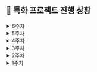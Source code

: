 ## 📆 특화 프로젝트 진행 상황

<details>
  <summary>6주차</summary>

### 🔖 10/05(토)

- [x] 금괴 시장 UI 작업 및 서버 데이터 연동
  - [x] 금 수량 0개 선택 시 '-' 버튼 disabled 추가
  - [x] 임시 goldMarketData 생성하여 서버 연동 전 차트 데이터 UI 작업 진행
  - [x] 금 시세 차트 데이터 Type 추가
  - [x] useGold 훅에서 차트 데이터 생성 및 관련 형식 변환, 필터링 함수 통합하여 작업
  - [x] 금 시세 변환 LineChart
    - [x] 서버 데이터 연동 완료
    - [x] 현재 라운드 및 최대 금 시세 기준으로 차트 범위 동적 조정
  - [x] 금 보유 지분 관련 PossessionChart
    - [x] 서버 데이터 연동 완료

### 🔖 10/04(금)

- [x] 서버 연결 오류 해결
  - [x] 인텔리제이 Lombok 플러그인 설치
  - [x] Redis Insight 설치 (시각화 도구)
  - [x] redis-server => redis-cli => ping
- [x] 집에서 주식 매도할 아이템 들고 가기 테스트
- [x] 주가 차트
  - [x] 트리 아이템 순서 매핑 오류 수정
  - [x] 라운드 서버 데이터로 변경
- [x] 주식 매수/매도 후 message 초기화
- [x] 금괴 시장 정보 => 서버 데이터 받아서 전역 상태로 저장
  - [x] SocketContext에 GOLD_MARKET_INFO 케이스 추가 (금괴 시장 데이터 업데이트)
  - [x] useGoldStore 생성하여 서버에서 받아온 데이터 전역에서 상태 관리
  - [x] MainMap에 남아 있던 금 구매 성공 message 제거 후, SocketContext에 message 형식 이전
  - [x] GoldBuy 컴포넌트에 서버 데이터 연동(금 매입 요청 버튼, message 세팅, 금 가격, 최대 거래 가능 수량)
- [x] 주가 지분 비율 Bar 차트 오류 수정
  - [x] 플레이어 이름 shorten 메서드 적용하면서, 이름이 같아져서 하나로 인식되던 문제 있었음
  - [x] 플레이어 닉네임 글자수 자체를 줄여서 shorten 제거하고 그대로 사용

### 🔖 10/03(목)

- [x] 주식 매수
  - [x] 구매 영역 작업
    - [x] 이미지, 주가, 남은 수량, 수량 선택
    - [x] 총 가격 표시
    - [x] 매수 버튼
  - [x] 구매할 아이템 선택 : 서버로 보낼 6짜리 배열에 선택 수량 세팅
  - [x] 예외 처리
    - [x] 최대 거래 가능 수량 초과
    - [x] 보유 현금 초과
- [x] 주식 지분 Bar 차트 => 필요 데이터 형식을 stockMarketData에 추가
  - [x] 각 플레이어 닉네임
  - [x] 트리 장식 이름
  - [x] 플레이어 별 보유 수량 배열
  - [x] 각 주가 및 남은 수량
- [x] 주식 시장 데이터 서버 연동
  - [x] SocketContext에 STOCK_MARKET_INFO 케이스 추가
  - [x] useStockStore 에서 전역 데이터로 관리
- [x] 금고 시장 모달 생성 및 영역 구분
  - [x] 금 시세 차트 등 영역
  - [x] 플레이어 별 금 보유 지분 영역
  - [x] 금 구매 영역
- [x] 금 수량 선택 UI 작업 후, MainMap 내 금 매입 버튼 금고 시장으로 이전
- [x] MyRoom

  - [x] 페이지 생성
  - [x] 보유 중인 주식 아이템(임시 데이터)만 3D 렌더링
  - [x] 보유 수량, 현재 판매가, 예상 판매 수익 제공
  - [x] MyRoom에서 주식 시장에 매도할 아이템 개수 선택 작업 추가 => selectedCounts(6 크기 배열)에 담음
  - [x] 수량 선택 시, handleCountChange 함수에서 예외 처리 & alertText 세팅
    - [x] 최대 거래 가능 수량
    - [x] 아이템 별 보유 수량 내의 값으로 제한
    - [x] 어떤 아이템을 몇 개 선택헀는 지
  - [x] 팔러 가기 버튼 클릭 => 최종 판매 할 수량 stockItemToSell(6짜리 배열) 출력

- [x] ExitButton 수정(분기 및 confirm 추가)
- [x] BackButton 클릭 시 페이지 리렌더링 되지 않도록, MyRoom 페이지에서 모달로 변경 => navigate가 아닌 모달 닫기 처리

### 🔖 10/02(수)

- [x] 서버 연결
  - [x] 프론트 env 파일
  - [x] build.gradle 파일
  - [x] MySQL 로그인 정보 입력
  - [x] MySQL 실행 및 omg DB create
  - [x] Redis 설치 및 실행(redis-cli, redis-server)
- [x] 주식 시장 모달: 컴포넌트 동적 제어(메인/매수/매도)
  - [x] 주식 시장에 렌더링할 view 타입 추가 : StockMain/StockBuy/StockSell
- [x] 주식 시장 StockMain 컴포넌트
  - [x] 데이터 영역 분리: 주가 차트 / 현재 주가 / 주가 등락 폭
  - [x] 현재 주가 및 주가 등락 폭 계산 함수
  - [x] 주가 차트 => 차트 범례(트리 아이템 이름)을 한국어 Mapping 위한 타입 추가
  - [x] 주가 차트 => 차트 범례: 영어를 한국어로 변경
- [x] 주식 시장 공통: 주식 아이템의 플레이어 별 지분 비율 차트 구현 (Bar Chart)
  - [x] @nivo/bar 라이브러리 설치
  - [x] 플레이어 별 지분 정보 타입 추가
  - [x] 세로 축 트리 아이템 이름 이미지로 커스텀
  - [x] useStock에 관련 함수들 추가
    - [x] 트리 장식 별 지분 계산
    - [x] 트리 장식 이름에 따른 이미지 경로 동적 생성
    - [x] 플레이어 닉네임 긴 경우 잘라서 보여주기
- [x] 데일리 KPT 회고

  - **Keep (잘해오고 있는 것들)**

    - 팀원들이 지금까지 한 작업을 모두 수정해야 하더라도 더 나은 방향으로 나아가려고 하는 모습이 좋았다.
    - 주식 시장 아이템을 산업군?(의류, 식품류, 장난감) 별로 선정하고, 경제 이벤트에 따라 주가 변동과 연동될 수 있는 로직으로 수정하여 게임 흐름에 스토리가 생겼다.
    - 실시간으로 변동하는 주가 차트, 등락 폭, 주식 아이템 별 플레이어 들의 지분률을 구현하여 주식 시장의 의미를 살렸다.
    - 라이브러리를 적극 활용하되, 우리 것에 맞게 커스텀 하여 효율을 높였다.
    - 백엔드와 활발하게 소통하여 데이터 형식에 맞춰 임시 데이터를 생성하고, 타입, 데이터, 함수, 렌더링 컴포넌트 모두 분리하여 코드를 관리하였다.
    - 금요일까지 단기적 목표, 전체 일정까지 남은 구현 사항들 중 우선순위를 다함께 얘기하는 시간을 가졌고, 팀원들이 모두 열심히 매진 중이다.

  - **Problem(문제되는 점들)**

    - 아직 금고나 대출/상환 관련 변동된 사안에 대하여 백엔드와 제대로 소통 한 적이 없다. 금고도 경제 이벤트와의 연동이 생긴 것 같고(?) 금 시세 차트나 플레이어별 금 지분 관련 정보 등이 추가되었으며, 대출도 여러 번 가능해지는 등 여러 변동 사항이 있는 것 같은데 제대로 논의해 본 적이 없다. 내일 데이터 타입이나 로직 등 논의해 봐야 할 것 같다.
    - 캐릭터 이동 및 물리 엔진 쪽이 동작하도록 하는 부분이 잘 진행되지 않고 있는 것 같아서 걱정이다.
    - 주가 변동 관련하여 프론트에서 처리해야 할 작업들도 생각해 보아야 한다.

  - **Try(새롭게 시도해볼 것들)**

        - 노션 일정관리에 전체 해야 할 일 정리하기
        - 현재 '집'에 해당하는 컴포넌트가 없는 걸로 알고 있는데, 주식 매수/매도 시 집에 가져다 놓거나, 집에서 가져오는 작업이 진행되고 있는 지(?) 안 되고 있다면, 금요일 시연을 위해 임시 처리를 어떻게 해 줄 지 확인해봐야 한다.
        - 내일은 UI 작업을 미뤄두고, 금요일 게임 시연을 위해 서버와 연동하여 게임이 연속적으로 돌아갈 수 있도록 하는 작업부터 수행해야 할 것 같다. (주식 / 금고 / 대출상환)
        - 금요일 시연 끝나면, 메인 판 및 개인 판 UI 작업도 우선적으로 진행해야 한다.
        - 튜토리얼 만들 시간 있을까 ..!?

### 🔖 10/01(화)

- [x] 주식 아이템 3d 에셋 서칭 및 재선정 (candy, cupcake, gift, hat, socks)
- [x] 주식 아이템 blendar 작업
- [x] 불필요한 파일들 모두 제거 후 걷어냄
- [x] 주식 아이템 렌더링 컴포넌트 통합
- [x] 모달 관리: useModalStore 생성
- [x] 주식 시장 Modal 생성
- [x] 주가 차트 작업

  - [x] @nivo/line 라이브러리 설치
  - [x] 타입 / 데이터 / 훅 분리
  - [x] back => front 차트용 데이터로 변환
  - [x] 라운드/최고 가 기준 차트 사이즈 동적 변동
  - [x] 1ROUND 내 20초 단위로 차트 기록

### 🔖 09/30(월)

- [x] 5주차 Jira 스프린트 이슈 등록
- [x] 트리 장식 들고 다니기 구현 테스트
- [x] 주식 시장 UI 피그마 재 작업
- [x] [주식 시장] 매수 UI 구현
  - [x] 주식(트리 장식) 담을 임시 바구니
  - [x] 컴포넌트 작업: 채팅, 뒤로가기, 주가 변동 관련 정보 아이콘, alert용 말풍선, 시장 상황, 보유자산
  - [x] alert용 말풍선 이용하여 예외 처리(1개 이상, 최대 거래량 이하, 보유 현금 이하)
  - [x] 공통 Button 컴포넌트에 stock-trade 타입 추가
- [x] MainMap에 애니메이션 추가
- [x] 데일리 KPT 회고

  - **Keep (잘해오고 있는 것들)**

    - 공휴일에도 함께 모여 개발에 매진하기로 계획했다.
    - 단기적으로나마 페이지 구현 관련하여 데드라인을 정했다.
      - 월: 주식 매수
      - 화: 주식 매도
      - 수: 금괴 매입
      - 목: 대출 / 상환

  - **Problem(문제되는 점들)**

    - UI가 마음에 들지 않는다.. 뭔가 계속 짜치는 기분.. 창의력 이슈..
    - 게임 로직을 수정하게 될것 같은데, 아직 정리 또는 확정된 사안이 없다.

  - **Try(새롭게 시도해볼 것들)**

    - 추후 개선해야 할 점이 있더라도 일단 UI 완성할 것
    - 서버로부터 데이터 받아서 연결 테스트 해 볼 것

</details>

<details>
  <summary>5주차</summary>

### 🔖 09/27(금)

- [x] 주식 시장

  - [x] 마지막 candy 장식 렌더링 => 컴포넌트 작업 및 로직 추가
  - [x] 임의의 마켓 배경 이미지
  - [x] 눈 내리는 효과 컴포넌트 생성하여 적용
  - [x] count 제거하고, 클릭 할 때 마다 트리 장식 자체가 추가되도록 수정
  - [x] 선택(click)한 트리 장식들 ⇒ 임시 공간 범위 내에서만 추가 되도록 처리
  - [x] 선택해서 임의 공간에 담았던 트리 장식 클릭 시, 선택 취소
  - [x] 반복되는 3D 트리 장식 애니메이션 useFloatingObject 훅으로 분리

- [x] 메인 맵 UI 재구성: 피그마 재 작업 및 화면 구현

  - [x] 헤더: 3가지 버튼 (메인 판 / 개인 판 / 게임 미션)
  - [x] 컴포넌트: 라운드, 타이머, 임시 채팅 아이콘, 게임 종료 아이콘

- [x] 데일리 KPT 회고

  - **Keep (잘해오고 있는 것들)**

    - 백과 수월한 소통을 위해 그동안 수정되었던 의견을 반영하여 피그마를 재작업하는 중이다. 메인 맵에 들어갈 화면 구성을 개발과 디자인 동시에 작업하여, 너무 답답해 보이지 않는 범위에서 필요한 정보들을 어디에 어떻게 어느 정도 수준까지 보여주어야 UX 관점에서 좋을 지 고민하며 화면 재구성 중이다.
    - 반복되어 사용될 수 있는 로직을 분리해서 재사용성을 높였다.
      - 주식 방의 트리 장식 3D 애니메이션 hook
      - 눈 내리는 효과 컴포넌트
    - 주식 방에서 트리에 달린 장식의 위치 정보/선택한 트리 장식들을 일정 공간에 어떻게 배치할 지 등 여러 변수들을 상수화하여 추후 수정하기 쉽도록 했고, 추후 백에서 받아오게 될 데이터 값만 넣어줄 수 있도록 구성해두었다.
    - 최대 거래 가능 수량이 5개이기 때문에 어떤 트리 장식을 몇개 골랐는 지 숫자로 보여주기 보다 직접 에셋이 늘어나는 UI를 확인할 수 있도록 변경했다.

  - **Problem(문제되는 점들)**

    - 여기 저기 UI 확정 된 것이 없는데, 에셋 서칭 때부터도 그랬지만 도대체가 이 놈의 게임을 어떻게 그려줘야 할 지 ~ 답이 없는 고민을 계속 하고 있는 게 징글징글하고 현타온다.
    - 현재 트리에 장식 달려 있는 UI가 어색하다 & 머리 위로 구매한 물건 띄우는 거 별로일 것 같다는 피드백을 받았다.
    - 주식 방 내의 트리가 3D 인데 2D랑 다를 바 없어 보여서 적절히 활용을 못하고 있는 것 같다.

  - **Try(새롭게 시도해볼 것들)**

    - 현재 주식 시장에 장식 달린 트리 UI는 개인 집에서 사온 에셋으로 트리 꾸미는 느낌으로 사용하고, 주식 시장은 마켓에서 장식을 사는 것 같은 느낌으로 스토리 있게 UI 재구성 해 볼 것 ..
    - 메인 맵: 메인 판 모달 UI 작업, 개인 판 모달 UI 작업
    - 주식 방: 전체 화면 구성, 헤더 UI 작업, 푸터 UI 작업
    - 트리 장식 들고 다니기 테스트

### 🔖 09/26(목)

- [x] 시스템 커서 에셋 서칭 및 적용
- [x] 주식 방 3D 에셋 렌더링
  - [x] 트리
  - [x] socks with cane
  - [x] cane
  - [x] socks
  - [x] reels
  - [ ] candy
- [x] 3D 트리 장식 클릭 로직 반영 (count)
- [x] 예외 처리
  - [x] 보유 현금 초과 시 alert
  - [x] 거래 수량 초과 시 alert
- [x] 데일리 KPT 회고

  - **Keep (잘해오고 있는 것들)**

    - 게임 컨셉에 맞는 마우스 커서를 적용하는 과정에서 우리 게임 맵에서 적절하게 활용 되지 않고 자꾸 기본 커서로 돌아가는 문제가 있었는데, 다양한 툴을 찾아보면서 커서를 커스텀했다.
    - 주식 시장에서 3D 트리 장식을 클릭 했을 때 선택된 장식을 개수와 함께 띄워줄 수 있는 지 & 예외 처리(보유 현금 초과, 최대 거래 수량 초과) 테스트를 우선적으로 진행했다. 추후 백에서 받아올 데이터 값과 UI만 변경하면 될 것 같다.
    - 반복되는 코드를 메서드로 만들어서 재사용성을 높였다.

  - **Problem(문제되는 점들)**

    - 블렌더 활용이 아직도 어렵고 모르겠어서 헤매고 있다. 블렌더도 그렇고, R3F로 띄운 맵도 그렇고 카메라 시점이나 위치 잡는 방식이 도대체 이해가 안돼서 노가다 중이다.. 뭔가 짜치는 것 같고.. 죄다 absolute 같은데, 이게 여러 해상도에서 같은 위치로 렌더링 될 지 확인이 필요하다.
    - 주식 방 배경 임의의 2D 박아놓았는데 너무 짜친다. 디자인 고민하는 게 제일 어려운 것 같다..

  - **Try(새롭게 시도해볼 것들)**

    - 움직이는 캐릭터 위로 닉네임이랑 최대 5개의 에셋을 올려서 캐릭터와 함께 움직일 수 있는 지 테스트
    - 서버에서 broadcast로 보내주는 캐릭터 관련 정보(위치, 방향, 닉네임, 애니메이션, 갖고 움직이는 트리 장식이나 금 정보 등)들을 플레이어 상호 간에 확인 할 수 있는 지 테스트

### 🔖 09/25(수)

- [x] blendar에서 캐릭터 애니메이션 작업
  - [x] 산타
  - [x] 엘프
  - [x] 눈사람
- [x] MainMap에 공통 컴포넌트 띄우기 (MainAlert)
- [x] 메인 판 / 개인 판 관련 화면 구성 논의
- [x] 매도 트랙 재구성, 매수 트랙 제거
- [x] 서버 통신 논의 (broadcast / 직접 요청)
- [x] 데일리 KPT 회고

  - **Keep (잘해오고 있는 것들)**

    - 공통 컴포넌트(안내를 위한 MainAlert)를 제작하여 3D 맵 위에 띄워보니, 메인 맵 내에서는 헤더, 푸터에 심어 두려고 했던 메인 판/개인 판이 너무 갑갑해 보이기 때문에 아이콘 등으로 숨겨 두고 클릭해야만 볼 수 있도록 수정해야 할 필요가 있음이 보였다. (거래소에서는 그대로 헤더, 푸터 넣어도 괜찮음)
    - 판 세팅 UI 관련해서 어떻게 하면 컨셉에 맞출 수 있을 지 화면 구성을 활발하게 논의했고, 매수/매도 트랙 관련하여 사용자 입장에서 해당 트랙들의 의미를 고민하고 재구성/제거 처리하기로 했다.
    - 서버 통신 방법에 대해 다함께 활발하게 소통하였고, 브로드캐스트로 받을 정보(캐릭터 관련, 메인/개인 판)와 직접 요청(거래 행위 5가지)을 통해 받을 정보를 구분 및 전원 숙지했다.

  - **Problem(문제되는 점들)**

    - 4인이 동시에 플레이를 하게 되는데, 현재는 상대의 위치/방향 정보만 알고 애니메이션이 적용되지 않은 상태다. 그럼 상대는 귀신 처럼 떠다니게 보이게 되느냐 ..? 생각해보니 서로 다른 상대가 각각 접속해서 들어올 텐데, 서로를 어떻게 보여줄 건지 부터 고민이 필요하다. => 4개 캐릭터 다 렌더링, 내꺼는 내가 제어, 본인 제외 나머지 캐릭터는 브로드캐스트로 받은 정보에 따라 움직이도록 처리
    - 결국 주식 거래가 크리스마스 트리 꾸미기가 됐는데, 이걸사실 핀테크적 요소(주식 매도/매수/변동) 임을 어떻게든 조금이라도 더 표현해서 보여줄 수 있을 지.. 고민

  - **Try(새롭게 시도해볼 것들)**

    - 트리 장식 선택 과정 & 트리 장식을 선택해서 직접 가져가서 팔거나, 사서 집으로 가져오거나 하는 등의 구현이 실제 가능한 지 우선적으로 테스트 작업을 하려고 한다. (들고 있는 에셋을 UI 적으로도 보여줄 지 vs 안 되면 화면 구석에 따로 컴포넌트 띄워서 처리)
    - 현재 헤더/푸터에 박혀 있는 메인 판/개인 판이 MainMap 내 이동 시에는 화면을 갑갑하게 느끼게 하므로, UI 재구성 필요
    - 메인 판/개인 판 모달 UI 고민 및 수정하여 컴포넌트 띄워보기
    - 시스템 커서 에셋 서칭 및 적용
    - message 규약 학습 / 웹 소켓 관련 코드 읽어보기

### 🔖 09/24(화)

- [x] blendar에서 캐릭터 애니메이션 작업
  - [x] 진저맨
  - [ ] 산타
  - [ ] 엘프
  - [ ] 눈사람
- [x] R3F에서 캐릭터 애니메이션 연동 완료
  - [x] 최초 대기 상태
  - [x] 위쪽 방향키 누르면 걷기, 1초 이상 지속 시 달리기로 변경
  - [x] 위쪽 방향키에서 손을 떼면 대기 상태로, 달리다가 멈춘 경우 1초 걷기 후 대기 상태로
  - [x] 왼쪽 방향키 누르면 왼쪽 90도 회전 후 대기 상태로
  - [x] 오른쪽 방향키 누르면 오른쪽 90도 회전 후 대기 상태로
  - [x] 아래 방향키 누르면 줍기 후 대기 상태로
- [x] 데일리 KPT 회고

  - **Keep (잘해오고 있는 것들)**

    - 주식(크리스마스 장식) 관련 매도/매수 스토리(물건 가지고 가기 동작의 타당성, 추가 선택으로 주식 이동시키는 로직에 관한 처리 백단에서만 하기로, 돈 부족한 경우 구매하기 프론트 단에서 막고 백에 요청 보내지 않기로, 주식 매도 트랙 관련하여 progress bar 처리로 변경) 관련하여 백엔드와 소통이 이루어졌고, 덕분에 게임이 사용자 입장에서 조금 더 타당한 방식으로 개선 된 것 같다.

  - **Problem(문제되는 점들)**

    - blendar에서 캐릭터 애니메이션 심어주는 것, R3F 방향키로 캐릭터 애니메이션(대기>걷기>달리기>걷기>대기) 상태 제어하는 것에 생각보다 시간이 너무 많이 걸렸다. 빨리 인게임 컴포넌트나 서버와의 로직 소통을 하고 싶은데, 3D 작업이 너무 길어진다.
    - 컨셉이 강해지고 게임적인 요소를 신경쓰다 보니, 경제 상황, 금리, 대출 이외에 핀테크 적인 요소가 부각되지 않는 것 같다.

  - **Try(새롭게 시도해볼 것들)**

    - 늘 그렇지만 절대적인 시간 투자..
    - 3D 작업을 서둘러 마무리 해야 뭐든 가닥이 잡힐 것 같다.
    - 마감까지 해야 할 작업들에 대한 나열과 데드라인이 필요

### 🔖 09/23(월)

- [x] 4주차 Jira 스프린트 이슈 등록
- [x] 크리스마스 컨셉 피그마 재작업
- [x] 피그마 공통 컴포넌트 추출
- [x] 변수화 (폰트, 컬러, border 관련)
- [x] React에 tailwind css 변수 설정
- [x] 기존 컴포넌트에 css 변수 적용
- [x] 데일리 KPT 회고

  - **Keep (잘해오고 있는 것들)**

    - 프론트 분업이 잘 된 것 같다. (웹소켓, 채팅 / 캐릭터 물리 엔진 및 맵 내 이동 / 전체 화면 작업 및 컴포넌트 추출, 변수화)
    - 새로 바뀐 컨셉에 맞춰 피그마를 모두 재구성하고, 흐름에 따라 연결해 놓았으며, 공통 컴포넌트 작업을 완료했다. 생각보다 반복되는 컴포넌트가 많은 것 같아서 잘 활용하면 좋을 것 같다.
    - 전체 피그마에 대하여 변수화(폰트, 컬러, border 관련) 작업을 완료하고, tailwind config에 적용했다. 잘 활용하여 일관성 있게 UI 작업을 하면 좋을 것 같다.

  - **Problem(문제되는 점들)**

    - 일정이 촉박하다.
    - 변수화한 css 속성을 잘 활용하지 않고, tailwind의 기본 css 속성을 적용하는 게 너무 용이해서 일관성을 해칠 수도 있을 것 같아 걱정이 된다.
    - 생각보다 tailwind를 많이 잊었다.. 그리운 styled component..

  - **Try(새롭게 시도해볼 것들)**

    - 절대적인 시간 투자가 필요하다.
    - 우선적으로 bleandar에서 캐릭터 애니메이션 및 3D 맵 수정 작업해서 다현이한테 넘겨줘야 겠다.
    - React 내 컴포넌트 작업을 빠르게 진행해서 3D 맵 위에 띄워보고, 백엔드와 어떻게 통신해야 하는 지 테스트 해야겠다.

</details>

<details>
  <summary>4주차</summary>

### 🔖 09/20(금)

- [x] 컨셉 및 에셋 확정 - 크리스마스
- [x] 캐릭터 및 거래소 관련 에셋 서칭
- [x] 사용할 캐릭터(4개) 리깅 테스트
- [x] 간략한 피그마 와이어프레임 제작 (미리보기)
- [x] 3d 배경 에셋 구매 - 크리스마스 $28
- [x] R3F 크리스마스 배경에 임시 미키 캐릭터 띄우기
- [x] 데일리 KPT 회고

  - **Keep (잘해오고 있는 것들)**

    - 싸피데이 게임 1등으로 팀워크를 다졌다 ㅎ 명실상부 게임은 6팀
    - 게임 컨셉을 크리스마스로 선정한 뒤, 빠르게 에셋을 찾고, 구현 가능성 여부(캐릭터 리깅, 배경 에셋 수정)를 우선적으로 테스트 했다.
    - 컨셉 관련해 소통할 수 있을 정도로만 대충 빠르게 피그마 와이어 프레임을 정리해서 팀원들에게 공유했다.
    - 다현이와 주말 간 분업을 명확히 했다.
    - 데일리 스크럼에서 각자 오늘 뭘 할 것인지 돌아가면서 얘기하니까 일정을 확인할 수 있어 좋았다.

  - **Problem(문제되는 점들)**

    - 오늘은 다현이랑 분업이 제대로 안 된 것 같다.
    - 노션 스크럼 페이지에서 팀원들이 뭘 하고 있는 지 잘 업데이트 되지 않아 확인이 어렵다.
    - 팀 내 게임 로직이나 상황별 필요한 데이터 관련하여 공통된 양식(?) 같은 걸 공유하고 있지 못한 것 같다. (나만 모르는 걸가..)

  - **Try(새롭게 시도해볼 것들)**

    - 프론트 전체 일정을 나열하고 작업별 데드라인 및 분업을 다함께 논의해봐야 겠다.
    - 주말 간 전체 와이어 프레임 작업 재수정 하고 공통 컴포넌트 도출해낼 것
    - 3D 크리스마스 맵 블렌더에서 수정 필요 (필요 에셋 선별, texture 작업?)

### 🔖 09/19(목)

- [x] mixamo 기본 캐릭터 동작 병합 (대기 / 걷기 / 러닝)
- [x] 외부 3d 캐릭터 에셋에 애니메이션 적용
  - obj 형식에 image texture 입히기
  - fbx로 추출 후 mixamo에서 리깅
  - 해당 캐릭터 및 애니메이션 개별 다운
  - 애니메이션 선정: 대기 / 걷기 / 러닝 / 줍기 / 왼쪽 돌기 / 오른쪽 돌기
  - blender에서 nonlinear animation 작업 (캐릭터에 여러 동작 입히기)
  - gltf 형식으로 export
- [x] R3F에 gltf 형식의 애니메이션 캐릭터 띄우고 방향키로 애니메이션 제어
- [x] 데일리 KPT 회고

  - **Keep (잘해오고 있는 것들)**

    - 외부 3D 캐릭터에 texture를 입히고, 추출해서 리깅하고, 다시 NLA 처리하는 과정에서 처음 하는 작업들이었지만 겁먹지 않고 필요한 부분을 youtube 검색하여 학습하고 적용했다.
    - R3F에서 방향키로 캐릭터 애니메이션을 연동하는 과정에서 처음 해보는 부분이라 GPT의 도움을 많이 받았는데, 복붙만 하는 것이 아니라 해당 코드를 이해하기 위해 노력했다.

  - **Problem(문제되는 점들)**

    - 명절 간 해내야 할 일을 제대로 해내지 않아서 일정이 밀렸다. 반성한다..
    - 공통적으로 학습이 필요한 부분과 분업이 필요한 부분이 명확히 구분되지 않는 것 같다.
    - 캐릭터 이동에 있어 3D 맵의 경계 및 장애물 처리, 캐릭터 간 상호작용 처리가 필요할 것 같은데, 뭔가.. 아직 아는 게 없어서 그럴 수도 있지만 노가다 느낌이 나는 것 같아서 에셋 선정에 대한 마음이 조급해진다.

  - **Try(새롭게 시도해볼 것들)**

    - 백엔드에서 캐릭터 이동 작업이 선행되어야 뒷작업이 이루어진다는 것 같아 해당 부분을 빠르게 작업하면서 백엔드와 소통해야 겠다.
    - 다현이랑 좀 더 명확히 업무 분담을 해야겠다.
    - 경계/장애물/캐릭터 간 상호작용 처리에 대해 빠르게 테스트 해보고 에셋을 확정해야 할 것 같다.
    - 이번 주말 안에 꼭 피그마 컴포넌트 처리 완료 할 것 ㅎ..!

</details>

<details>
  <summary>3주차</summary>

### 🔖 09/13 (금)

- [x] 중간 발표 및 팀 / 팀원 평가
- [x] 캐릭터 여러 명 띄워보기
  - 렌더링 좀 오래 걸리는 문제 있음.
  - 3d 렌더링 완료 시간 콘솔 찍어보면 3초 정도 나오는데, 눈에 보이기는 더 늦게 뜸
- [x] 맵 활용 기획 논의
- [x] 추석 연휴 준비
  - 목표 설정
  - 역할 분담
  - 일정 관리 방법 논의
- [x] 캐릭터 동작 병합: 대기 - 걷기 - 달리기 - 줍기 - 점프 (진행 중)
- [x] 데일리 KPT 회고

  - **Keep (잘해오고 있는 것들)**

    - 본투비 발표자 가은님 덕에 너무 든든하게 훌륭한 발표를 마쳤다.
    - 맵 활용 방안에 대한 기획 회의가 있었는데, 지금까지 중 가장 활발하게 소통된 시간이었다. 늘 이렇게만 했으면 좋겠다!!!
    - 추석 연휴 일정 관리를 어떻게 할 지에 대한 논의가 이루어졌다.
    - 프로젝트 세팅 및 서버 통신, 방 생성 관련하여 한나님이 올려주신 코드를 꼼꼼하게 모두 확인했다. 코드를 천천히 잘 읽어 보는 것만으로 내가 하지 않은 부분에 대한 이해를 높이고, 학습할 수 있어 좋았다.
    - 오늘 사정상 먼저 본가 내려가신 정민님이 열심히 계속 작업 중이신 게 보여서 대단하다 생각했고, 나도 뭔가 더 열심히 해야 겠다는 생각이 들었다.
    - 팀원들이 우리 프로젝트의 목표와 스토리를 고려하여 에셋, 상태나 동작, 상황에 대한 타당성을 고민하는 모습들이 좋았다.

  - **Problem(문제되는 점들)**

    - 아직 컨셉 및 에셋이 정해지지 않았다.
    - 물론 캐릭터 동작 구현이나 3D 에셋 조작이 우리 프로젝트 상 큰 부분을 차지 하긴 하지만, 진짜 게임의 핵심이 되는 로직? 흐름? 컴포넌트나 상태 관리, 화면 구성 등에 대한 논의가 없어서 걱정이 된다.
    - 특히 프론트 동작과 백엔드 api 연결 과정이 어떻게 될런지 감이 안온다..?!

  - **Try(새롭게 시도해볼 것들)**

    - 코드 리뷰가 잘 이루어진다면 좋을 것 같다.
    - 캐릭터 동작 관련한 핵심 내용을 얼른 구현해서 다음 단계로 나아가야 겠다.
    - 피그마라도 변수화 작업 및 컴포넌트 작업을 빠르게 해두어야겠다. (나중에 해당 컴포넌트만 바꾸면 전체 화면 적용되도록)
    - back-front 간 주고 받는 데이터나 그 형식에 대해 잘 확인해야 할 것 같다.

### 🔖 09/12 (목)

- [x] 피그마 작업 - 공통 컴포넌트 분류 작업 하다가 STOP
- [x] 프로젝트 방향성 논의
- [x] 캐릭터 동작 구현 테스트
  - mixamo 활용
  - R3F로 blendar에서 내보낸 gltf 형식 캐릭터 애니메이션 동작 확인
- [x] 데일리 KPT 회고

  - **Keep (잘해오고 있는 것들)**

    - 일단은.. 프로젝트 방향성을 다시 잡았다.

      - R3F 활용
      - 거래소를 중앙으로 모아서 동시 거래 진행
      - 캐릭터 동작 추가
      - 집이라는 공간 활용을 위한 방안 고민중 (산 물 건 집에 갖고 들어가야 내 물건 확정, 그 전엔 누구든 뺏을 수 있음)

    - 프로젝트를 어떻게 하고 싶은 지 팀원 모두 자기 의견을 말하도록 명확히 지정하니까 방향성이 보였다.
    - 분업이 잘 이루어진 것 같다. (인프라/백엔드 로직/PPT/채팅방 연결/캐릭터 동작 테스트 등)
    - 구현 가능 여부에 대해 대충이라도 빠르게 테스트 해 보는 것이 좋은 것 같다.
    - 피그마 컴포넌트 작업을 조금씩 진행해 보고 있는데, 반복되는 컴포넌트가 많은 것 같아 잘 활용해보면 좋을 것 같다.

  - **Problem(문제되는 점들)**

    - 각자가 정확히 뭘 하고 있는 지는 모르겠다.
    - 개인 집 공간 활용 방안에 대한 고민이 필요하다.
    - 스토리 컨셉 및 에셋에 대한 고민이 필요하다.
    - 반복되는 컴포넌트가 많은 만큼 상태 변경 시 동기화 해주어야 하는 부분이 많아 상태 관리가 중요할 것 같다.

  - **Try(새롭게 시도해볼 것들)**

    - 데일리 스크럼에서 back, front 태그 보다 본인이 오늘 뭘 할 건지 명확히 본인 이름을 태그해서 작업하면 조금 더 상황 공유가 잘 이루어질 것 같다.
    - 캐릭터 동시 10명 렌더링 테스트
    - 캐릭터 하나에 여러 동작 심어두고, 해당 동작 들을 방향키로 어떻게 실행시킬 것인지 테스트 (대기 - 걷기 - 2초 이상 누르면 달리기?)

### 🔖 09/11 (수)

- [x] 피그마 작업 - 주식 변동
- [x] 피그마 작업 - 공통 컴포넌트 분류 작업 하다가 STOP
- [x] (피그마 기준) 게임 전체 배치 및 구성 논의
- [x] 5차 팀 미팅 (1:00 ~ 2:00)
- [x] R3F 강의 듣기
- [x] 데일리 KPT 회고

  - **Keep (잘해오고 있는 것들)**

    - 피그마 작업을 통해 임의로 전체 게임의 흐름을 구성해 보았고, 시각화된 자료가 있으니 소통 및 협업에 용이했다.
    - 고민되던 여러 부분들을 팀원과 함께 논의하며 어느 정도 가닥을 잡았다.
    - R3F 강의를 들으며 학습 중이다.

  - **Problem(문제되는 점들)**

    - 기획이 너무 길어진다.
    - 현재 우리가 진행 중인 프로젝트 구성, 프로젝트에 필요한 개선 점, 남은 일정까지 완성도, 기술적 구현 가능성 등을 모두 적절히 고려한 프로젝트 방향이 잘 잡히지 않고 모호하다.
    - 팀 미팅이 끝난 직후 팀 끼리 소통하는 시간이 없었어서 정체된 느낌을 받았다.
    - 여전히 소통이 적극적이지는 못한 느낌이고, 팀원 각각이 무슨 작업을 하고 있는 지 잘 공유되지 않는 것 같다.

  - **Try(새롭게 시도해볼 것들)**

    - 적극적으로 소통하여 프로젝트 컨셉이나 방향을 확정해야 할 것
    - 게임 설계에 대한 고민이 필요
    - R3F 학습 계속 해 나갈 것
    - 매일 데일리 스크럼 시 오늘 진행할 본인의 맡은 바를 잘 공유할 것
    - 발표 자료 준비 필요

### 🔖 09/10 (화)

- [x] 전체 일정 논의 (과업 배분)
- [x] 10시 실습 코치님 미팅
- [x] 피그마 작업 - 게임 전체 흐름도 (ing)
- [x] 데일리 KPT 회고

  - **Keep (잘해오고 있는 것들)**

    - 최종 발표까지 약 3단계로 나누어 큼직한 단위별로 업무 데드라인을 정했다.
    - 분업이 잘 이루어 진 것 같다.

  - **Problem(문제되는 점들)**

    - 피그마로 대략적인 화면 구성 및 흐름을 잡아 보니, 생각보다 분기도 많고, 생각치 못했던 지점에서 자잘한 사항들도 많은 편이라 구현에 시간이 더 오래 걸릴 것으로 생각된다.
    - 나눈다고 나눴음에도 결국 한 페이지에서 보여줘야 할 필요 데이터가 많은데, 어떻게 보여줘야 가장 효과적일지
    - 매도/매수 트랙이 애매한데, 어떻게 보여줘야 할 지, 최소화/시각화, 혹은 보여주지 않을 지?
    - 메인 판 / 개인 판 >>> 현 구성 뭔가 문제다..
    - 사용자 관점에서 이 복잡한 게임을 쉽게 접근하도록 하려면 어떻게 구성할 지
    - 피그마로 짜 본 게임 구성이 3D에서는 어떤 식으로 표현될 지, 사용자 간의 인터렉션에 따른 게임 흐름이 어떻게 되는 건지아직 감이 안 온다.
    - 내부적으로 로직 처리 한 결과 반영하거나, NPC와 대화 등의 과정에서 주어진 거래시간 20초 초과하는 것에 대한 문제

  - **Try(새롭게 시도해볼 것들)**

    - 일정 관리에 더욱 신경쓸 것
    - 게임 로직을 다시 한 번 점검해 보면서 효과적으로 데이터 보여줄 방법 고민할 것
    - 공통 컴포넌트 분류할 것
    - 게임 UI의 통일성을 위해 색상, 폰트 사이즈, border-radius 등 변수화
    - 3D 빨리 연습해 봐야 된다..

### 🔖 09/09 (월)

- [x] 전체적인 게임 흐름/구성 정리
- [x] 2주차 Jira 스프린트 이슈 등록
- [x] 프론트 과업 리스트 업
- [x] 프론트 컨벤션 정하기
- [x] 피그마 작업 - 게임 전체 흐름도 (ing)
- [x] 데일리 KPT 회고

  - **Keep (잘해오고 있는 것들)**

    - 게임 전체 흐름을 다 같이 논의하며 짚어봤다.
    - 프론트 컨벤션을 정했으니, 잘 지켜가면 좋을 것 같다.
    - 게임 전체 구성(어떤 데이터를 보여 줄 것이고, 어떤 식으로 배치 할 것인지) 및 흐름을 피그마로 대략 wireframe 작업하여, 협업 시 혼동되는 부분이 없도록 하는 중이다.

  - **Problem(문제되는 점들)**

    - 지라 관리가 엉망인 느낌이다.
    - 발표자, 영상 작업자 등 정해지지 않았다.
    - 주말 간 front / back 각각 전체 일정 상에 해야 할 모든 것들을 리스트 업 해보자고 하였으나, 하지 않은 사람이 많았다.
    - 웹 소켓 통신을 안 해봐서 어떤 식으로 소통하는 건지 감이 잘 안 잡힌다.
    - 3D 에셋 조작이 까다로운 것 같아서 걱정이다.
    - 어떻게 하면 데이터를 사용자가 이해하기 쉽게 배치할 수 있을 지, 어떤 애니메이션을 써야 효과적으로 보여줄 수 있을 지 고민이다.

  - **Try(새롭게 시도해볼 것들)**

    - 전체 일정 관리 및 효율적인 역할 배분이 필요하다.
    - R3F 에셋 다루는 연습을 빠르게 해봐야 겠다.
    - 상세 에셋, 데이터들의 배치 및 애니메이션에 대해 고민해봐야 겠다.

    </details>

<details>
  <summary>2주차</summary>

### 🔖 09/06(금)

- [x] git flow: 브랜치 전략 (이슈 생성 후 브랜치 생성)
- [x] convention 설정 (branch, commit)
- [x] 프론트 프로젝트 eslint 및 settings.json 설정
- [x] 게임 화면 구성 및 방향성 토의
  - Three.js ?
  - Unity ?
- [x] 데일리 KPT 회고

  - **Keep (잘해오고 있는 것들)**

    - 지금까지 중 가장 소통이 활발했던 날인 것 같다.
    - 팀원들끼리 방향성 논의를 위해 밖에 따로 모여서 회의 했을 때 팀원들의 집중도가 높아서 좋았다.
    - git flow, convention(branch, commit) / eslint 등 협업에 필요한 규칙들을 열심히 설정한 만큼 잘 유지해 나가면 좋겠다.
    - 열정적인 컨설턴트님과 코치님들 덕에 다양한 의견들을 얻을 수 있었고, 놓치고 있던 포인트들이나 본질에 대해 생각해 보게 되는 계기가 되었다.

  - **Problem(문제되는 점들)**

    - 핀테크 + 게임 접목이 다루기 까다로운 주제긴 한 것 같다.
    - 고려해 볼만한 다양한 요인들이 너무 많아서 우리 팀의 방향성이 많이 흔들린 하루였다.
    - 이제는 개발할 수 있을 줄 알았는데, 여전히 기획 단계에 머물러 있어 초조해진다.

  - **Try(새롭게 시도해볼 것들)**

    - R3F 및 Unity 각각 찾아보고, 실현가능성 생각해 볼 것
    - 유저 입장에서의 재미(게임적 요소) + 3D 에셋의 적절한 활용 방안(동적인 애니메이션) + 핀테크 개념 >>> 요 3가지를 어떻게 적절히 잘 나타낼 수 있을 지에 대한 고민
    - 계속 컨셉에만 신경 쓰고 있느라 놓치고 있던 실시간 통신에 대한 부분도 찾아 봐야 할 듯
    - 빠르게 방향성을 잡고 이제는 나아갈 것..ㅜ

### 🔖 09/05(목)

- [x] 게임 테마 UI 확정
- [x] 데일리 KPT 회고

  - **Keep (잘해오고 있는 것들)**

    - 게임 테마로 사용할 3D UI를 확정했다.
    - 끝도 없이 더 나은 것을 기대하며 찾기 보다, 앞으로의 로직 구현에 집중하기 위해 더 이상의 서칭은 멈추기로 했다.

  - **Problem(문제되는 점들)**

    - 지금까지는 팀 단위로 프론트 3명이 동일한 작업(컨셉 선정 및 UI 서칭)을 진행하느라 효율 측면에서는 부족했던 것 같다. 큰 틀이 잡혔으니, 이제부터는 역할 분담이 잘 이루어져야 할 것 같다.

  - **Try(새롭게 시도해볼 것들)**

    - 실제 게임 화면으로 구현해야 할 컴포넌트들의 세부 UI 에셋 서칭
    - R3F 학습
    - 프로젝트 초기 생성 완료 되면, 테마 UI 구매해서 바로 적용 도전해 볼 것

### 🔖 09/04(수)

- [x] 게임 UI 에셋 서칭
- [x] 게임 컨셉 및 테마 논의
- [x] 피그마 작업 및 UX 논의 (2D) => 폐기 예정..
- [x] 컨설턴트 님 및 코치 님 피드백 및 조언
- [x] 데일리 KPT 회고

  - **Keep (잘해오고 있는 것들)**

    - 백: 기능 명세서 및 순서도 설계 / 프론트: UI 에셋 서칭 및 화면 구성으로 나누어 팀 단위 작업이 잘 이루어졌다.
    - 에셋을 찾아보면서 막연하게 상상만 하기 보다 캡쳐라도 떠서 바로 바로 화면 구성을 띄워보며 테스트 하니까 잘 와 닿았다.
    - 컨설턴트님과 여러 코치님 들께 적극적으로 조언을 구하여, 현 문제점을 명확히 짚어볼 수 있었고, 앞으로의 방향성이 조금은 잡히는 것 같..았다.

  - **Problem(문제되는 점들)**

    - 정신 없다 보니 벌써부터 랩업 스크럼을 하지 않았고, 프론트 / 백 간 소통 시간도 부족했던 것 같다.
    - 마땅한 3D 에셋을 찾기가 쉽지 않다.
    - 2D 보드게임 느낌 그대로 세팅해 보았으나, 바다 이야기 UI 같다는 피드백에 뼈를 맞았고 / 페이지 구성 하나에 너무 정보가 많아 보기 싫어진다는 점 / 게임이라는 특성에 맞지 않게 정적이라는 점 등의 문제가 있었다.
    - 방향성이나 가닥은 잡히는 것 같은데, 이 기획을 구현해 낼 만한 기술력에 대한 학습 부족이 문제다..

  - **Try(새롭게 시도해볼 것들)**
    - **[조언] 에셋 자체에서 재미를 찾을 필요까지는 없을 것 같고, 월스트리트 같은 아예 주식시장 분위기로 잡아 버리는 것이 핀테크라는 분야가 살아날 것 같다. 재미는 게임 자체의 역동성과 UI의 화려함에서 찾을 것(시야 전환 크게)**
    - 보드게임이라는 굴레에서 벗어나서 3D로 구성
    - 분야 별(주식/금/대출)로 분리하고 컴포넌트화
    - 복잡한 게임 룰을 사용자 접근성 측면에서 쉽게 이해하고 조작하기 수월하도록 구현
    - 사용자에게 보여줘야 할 정보와 개발자 측 내부 로직으로만 처리해도 될 정보를 잘 구분해야겠다.
    - R3F에 대한 학습

### 🔖 09/03(화)

- [x] 블랙 프라이데이 보드게임 구매 문의
- [x] 전체 구성 논의 (로그인 / 방 생성 등)
- [x] 4차 팀 미팅 (1:00~2:00)
  - 재미를 잃지 말고, **게임 컨셉**을 명확히 잡아 볼 것
  - 부가적 기능보다 **메인 기능(게임)** 에 집중할 것
  - 요구사항 명세서 VS 기능 명세서 차이점
- [x] 기능 명세서 레이아웃 및 피그잼 생성
  - ![기능 명세서 예시](/uploads/4bc93eedd4740b9abe616fd649a5e47f/스크린샷_2024-09-03_오후_6.48.57.png)
  - ![피그잼 이미지 예시 1](/uploads/07951f0cc5140663f269752635eb648e/스크린샷_2024-09-03_오후_6.46.09.png)
  - ![피그잼 이미지 예시 2](/uploads/83c83bf4e68650f645e28182995f2286/스크린샷_2024-09-03_오후_6.46.55.png)
- [x] Figma 와이어 프레임 - 대략적 흐름만
  - ![와이어 프레임 - 대략적 흐름](/uploads/50930ef454a105cad945521e50d10a32/스크린샷_2024-09-03_오후_6.43.52.png)
- [x] 게임 UI 에셋 서칭 (ing)
- [x] 데일리 KPT 회고

  - **Keep (잘해오고 있는 것들)**

    - 팀 구성을 3 / 3 규모로 나눠서 진행하니까 효율도 높아지고 소통이 조금 더 원활해진 것 같다.
    - 부가적인 기능들보다 게임 자체에 우선 순위를 둔 점이 좋았다.
    - 팀원들이 새로운 것에 도전하려 하는 점이 좋았다.
    - 피그잼 순서도 및 UI 에셋 서칭 작업이 잘 이루어지고 있는 것 같다.

  - **Problem(문제되는 점들)**

    - 프론트 / 백이 각각의 팀 회의에서 논의한 내용들을 파트 서로 간에 잘 전달 할 수 있어야 할 것 같다.
    - 팀 미팅 전에 피드백 받고 싶은 부분들을 잘 추려 가면 좋을 것 같다.
    - 적절한 asset을 찾아서 게임에 어우러지도록 잘 배치하는 것, 애니메이션을 어떻게 적용할 지, 어떤 기준으로 게임 로직 api를 붙여야 할 지 등이 고민이다.

  - **Try(새롭게 시도해볼 것들)**
    - 프론트 논의 중 message 규약에 관한 이야기가 나왔는데, 프론트-백 간 협업 및 통일성을 잡아줄 수 있는 좋은 틀이 되어줄 것 같아서 제대로 소통하고 설정해야 겠다.

### 🔖 09/02(월)

- [x] 1주차 JIRA 스프린트 이슈 등록 및 시작
- [x] 블랙 프라이데이 룰 복기
- [x] 블랙 프라이데이 룰 및 진행 방법 정리
- [x] 블랙 프라이데이 룰 추가
  - 대출 및 상환
  - 경제 상황에 따른 금리 변동
- [x] 데일리 KPT 회고

  - **Keep (잘해오고 있는 것들)**

    - 플립을 활용해 게임 RULE을 다같이 복기하고, 발전시키는 시간을 가졌다.
    - 게임에 적용할 RULE들을 잘 문서화했다.

  - **Problem(문제되는 점들)**

    - 의사 소통에 적극적이었으면 좋겠다.

  - **Try(새롭게 시도해볼 것들)**
    - 설정한 RULE들을 어떻게 구현해 나갈 지.. 고민해 봐야 겠다.
    - 화면 구성 및 assets 찾아봐야 겠다.

</details>

<details>
  <summary>1주차</summary>

### 🔖 08/30(금)

- [x] 3차 팀 미팅 (1시)
- [x] 프로젝트 주제 디벨롭: 주식 마피아 => 폐기
- [x] 김재형 실습코치님 미팅: 프로젝트 아이디어(보드게임) 및 기술 스택 관련 조언 (5시)
- [x] 보드 게임 분야 프로젝트 아이디어 서칭/학습/체험 - 최종 후보 3개
  - 샤크 (건물 세우면서 주가 Up&Down 처리)
  - 어콰이어 (건물 세워서 기업 인수 합병 & 주식)
  - **블랙 프라이데이 => 새로운 주제로 선정 (주식 매수/매도 디테일 + 안전자산인 금)**
- [x] 1주차 KPT 회고
- [x] 강남 데빌다이스 보드 게임 카페 -> 보드 게임 체험 및 RULE 정리
  - ![2학기_특화_프로젝트-3](/uploads/d810f22bceff3f82333078acca04c971/2학기_특화_프로젝트-3.jpg)
  - ![2학기_특화_프로젝트-4](/uploads/b5d2c624b45401feb74f8bf9ac9decc2/2학기_특화_프로젝트-4.jpg)
  - ![2학기_특화_프로젝트-5](/uploads/c4f3d763747c4c2caafdcf31fe5cfa4e/2학기_특화_프로젝트-5.jpg)
  - ![2학기_특화_프로젝트-6](/uploads/a17ae466ff84b9d1125112d7d55ee167/2학기_특화_프로젝트-6.jpg)
  - ![2학기_특화_프로젝트-7](/uploads/9b6a3a694d10b8434c92b0c89890a402/2학기_특화_프로젝트-7.jpg)

### 🔖 08/29(목)

- [x] 프로젝트 기획 아이디어 서칭 및 회의
- [x] 프로젝트 기획 아이디어 선정 및 디벨롭 (ing)
  - 주식 마피아 게임
  - ![주식 마피아 게임 최초 기획](/uploads/c0d7b36b74b58b5c55e292187cf4fa8b/image.png)
- [x] 1차 전문가 리뷰 - 핀테크 KB 국민은행 이창환 대리님 (12시 30분)
- [x] 1차 전문가 리뷰 - 멘티 할동 일지 작성

### 🔖 08/28(수)

- [x] 프로젝트 기획 아이디어 서칭 및 회의
  - 개인 이미지에 맞는 향수 추천 사이트
  - 핀테크 다이어리 앱

### 🔖 08/27(화)

- [x] 프로젝트 기획 아이디어 서칭 및 회의
- [x] 2차 팀 미팅 (1시 30분)
  - 체크리스트 기반 결제 관리 앱
  - 주식 시뮬레이션
  - 탈북민 대상 지원금 안내 혹은 경제용어 교육
  - 프리랜서 특화 세금 및 회계 자동화 도구
  - 클린 임대인-사회초년생 신용 관리 연계 서비스
- [x] 전문가 리뷰 PPT 작성 및 제출
- [x] 취업 특강 (4시 ~ 6시)

</details>
